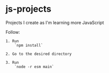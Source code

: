 # js-projects

Projects I create as I'm learning more JavaScript

Follow:

    1. Run
        `npm install`

    2. Go to the desired directory

    3. Run
        `node -r esm main`
